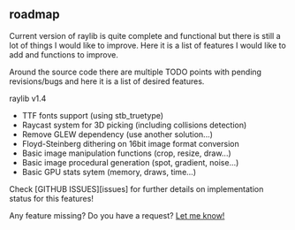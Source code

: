 roadmap
-------

Current version of raylib is quite complete and functional but there is still a lot of things I would like to improve.
Here it is a list of features I would like to add and functions to improve.

Around the source code there are multiple TODO points with pending revisions/bugs and here it is a list of desired features.

raylib v1.4

   - TTF fonts support (using stb_truetype)
   - Raycast system for 3D picking (including collisions detection)
   - Remove GLEW dependency (use another solution...)
   - Floyd-Steinberg dithering on 16bit image format conversion
   - Basic image manipulation functions (crop, resize, draw...)
   - Basic image procedural generation (spot, gradient, noise...)
   - Basic GPU stats sytem (memory, draws, time...)
   
Check [GITHUB ISSUES][issues] for further details on implementation status for this features!

Any feature missing? Do you have a request? [Let me know!][raysan5]

[raysan5]: mailto:raysan@raysanweb.com "Ramon Santamaria - Ray San"
[isssues]: https://github.com/raysan5/raylib/issues
